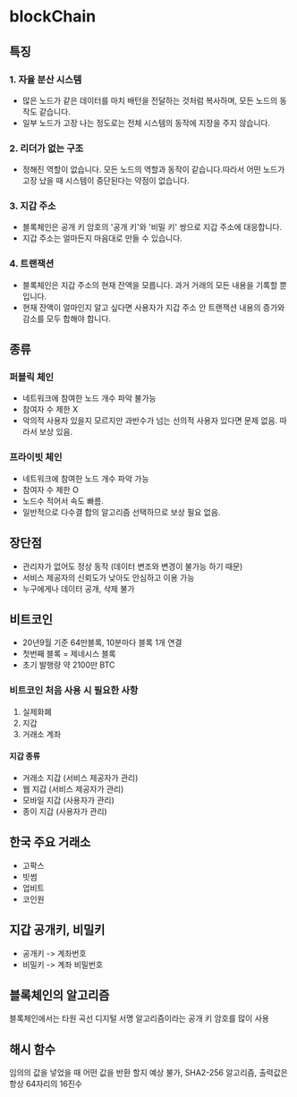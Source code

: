 # blockChain

## 특징
### 1. 자율 분산 시스템
- 많은 노드가 같은 데이터를 마치 배턴을 전달하는 것처럼 복사하며, 모든 노드의 동작도 같습니다.
- 일부 노드가 고장 나는 정도로는 전체 시스템의 동작에 지장을 주지 않습니다.

### 2. 리더가 없는 구조
- 정해진 역할이 없습니다. 모든 노드의 역할과 동작이 같습니다.따라서 어떤 노드가 고장 났을 때 시스템이 중단된다는 약점이 없습니다.

### 3. 지갑 주소
- 블록체인은 공개 키 암호의 '공개 키'와 '비밀 키' 쌍으로 지갑 주소에 대응합니다.
- 지갑 주소는 얼마든지 마음대로 만들 수 있습니다.

### 4. 트랜잭션
- 블록체인은 지갑 주소의 현재 잔액을 모릅니다. 과거 거래의 모든 내용을 기록할 뿐입니다.
- 현재 잔액이 얼마인지 알고 싶다면 사용자가 지갑 주소 안 트랜잭션 내용의 증가와 감소를 모두 합해야 합니다.

## 종류
### 퍼블릭 체인
- 네트워크에 참여한 노드 개수 파악 불가능
- 참여자 수 제한 X
- 악의적 사용자 있을지 모르지만 과반수가 넘는 선의적 사용자 있다면 문제 없음. 따라서 보상 있음.

### 프라이빗 체인
- 네트워크에 참여한 노드 개수 파악 가능
- 참여자 수 제한 O
- 노드수 적어서 속도 빠름.
- 일반적으로 다수결 합의 알고리즘 선택하므로 보상 필요 없음.

## 장단점
- 관리자가 없어도 정상 동작 (데이터 변조와 변경이 불가능 하기 때문)
- 서비스 제공자의 신뢰도가 낮아도 안심하고 이용 가능
- 누구에게나 데이터 공개, 삭제 불가

## 비트코인
- 20년9월 기준 64만블록, 10분마다 블록 1개 연결
- 첫번째 블록 = 제네시스 블록
- 초기 발행량 약 2100만 BTC

### 비트코인 처음 사용 시 필요한 사항
1. 실제화폐
2. 지갑
3. 거래소 계좌

#### 지갑 종류
- 거래소 지갑 (서비스 제공자가 관리)
- 웹 지갑 (서비스 제공자가 관리)
- 모바일 지갑 (사용자가 관리)
- 종이 지갑 (사용자가 관리)

## 한국 주요 거래소
- 고팍스
- 빗썸
- 업비트
- 코인원

## 지갑 공개키, 비밀키
- 공개키 -> 계좌번호
- 비밀키 -> 계좌 비밀번호

## 블록체인의 알고리즘
블록체인에서는 타원 곡선 디지털 서명 알고리즘이라는 공개 키 암호를 많이 사용

## 해시 함수
임의의 값을 넣었을 때 어떤 값을 반환 할지 예상 불가, SHA2-256 알고리즘, 출력값은 항상 64자리의 16진수
